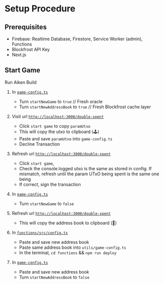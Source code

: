 # Setup Procedure

## Prerequisites

- Firebase: Realtime Database, Firestore, Service Worker (admin), Functions
- Blockfrost API Key
- Next.js

## Start Game

Run Aiken Build

1. In [`game-config.ts`](../../utils/game-config.ts)

   - Turn `startNewGame` to `true` // Fresh oracle
   - Turn `startNewAddressBook` to `true` // Fresh Blockfrost cache layer

2. Visit url [`http://localhost:3000/double-spent`](http://localhost:3000/double-spent)

   - Click `start game` to copy `paramUtxo`
   - This will copy the utxo to clipboard (🕹️)
   - Paste and save `paramUtxo` into `game-config.ts`
   - Decline Transaction

3. Refresh url [`http://localhost:3000/double-spent`](http://localhost:3000/double-spent)

   - Click `start game`,
   - Check the console.logged utxo is the same as stored in config. If mismatch, refresh until the param UTxO being spent is the same one being
   - If correct, sign the transaction

4. In [`game-config.ts`](../../utils/game-config.ts)

   - Turn `startNewGame` to `false`

5. Refresh url [`http://localhost:3000/double-spent`](http://localhost:3000/double-spent)

   - This will copy the address book to clipboard (💎)

6. In [`functions/src/config.ts`](../../functions/src/config.ts)

   - Paste and save new address book
   - Paste same address book into `utils/game-config.ts`
   - In the terminal, `cd functions` && `npm run deploy`

7. In [`game-config.ts`](../../utils/game-config.ts)

   - Paste and save new address book
   - Turn `startNewAddressBook` to `false`
